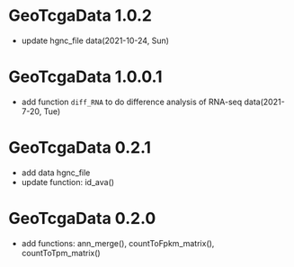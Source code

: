 # GeoTcgaData 1.0.2

+ update hgnc_file data(2021-10-24, Sun)

# GeoTcgaData 1.0.0.1

+ add function `diff_RNA` to do difference analysis of RNA-seq data(2021-7-20, Tue)


# GeoTcgaData 0.2.1
+ add data hgnc_file
+ update function: id_ava()

# GeoTcgaData 0.2.0
+ add functions: ann_merge(), countToFpkm_matrix(), countToTpm_matrix()

